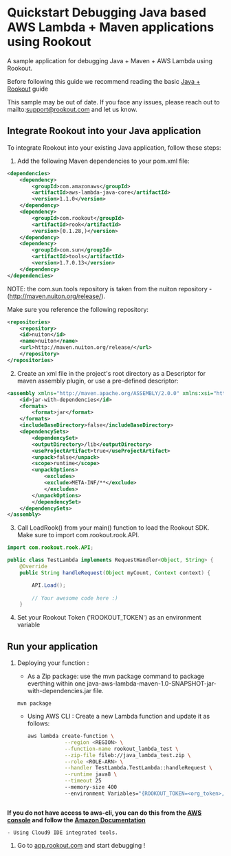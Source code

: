 # Quickstart Debugging Java based AWS Lambda + Maven applications using Rookout

A sample application for debugging Java + Maven + AWS Lambda using Rookout.

Before following this guide we recommend reading the basic [Java + Rookout] guide

This sample may be out of date. If you face any issues, please reach out to mailto:support@rookout.com and let us know.

## Integrate Rookout into your Java application

To integrate Rookout into your existing Java application, follow these steps:

1. Add the following Maven dependencies to your pom.xml file:
``` xml
<dependencies>
	<dependency>
		<groupId>com.amazonaws</groupId>
		<artifactId>aws-lambda-java-core</artifactId>
		<version>1.1.0</version>
	</dependency>
	<dependency>
		<groupId>com.rookout</groupId>
		<artifactId>rook</artifactId>
		<version>[0.1.28,)</version>
	</dependency>
	<dependency>
		<groupId>com.sun</groupId>
		<artifactId>tools</artifactId>
		<version>1.7.0.13</version>
	</dependency>
</dependencies>
```
	
NOTE: the com.sun.tools repository is taken from the nuiton repository - (http://maven.nuiton.org/release/).

Make sure you reference the following repository:

``` xml
<repositories>
	<repository>
	<id>nuiton</id>
	<name>nuiton</name>
	<url>http://maven.nuiton.org/release/</url>
	</repository>
</repositories>
```

2. Create an xml file in the project's root directory as a Descriptor for maven assembly plugin, or use a pre-defined descriptor:

``` xml
<assembly xmlns="http://maven.apache.org/ASSEMBLY/2.0.0" xmlns:xsi="http://www.w3.org/2001/XMLSchema-instance" xsi:schemaLocation="http://maven.apache.org/ASSEMBLY/2.0.0 http://maven.apache.org/xsd/assembly-2.0.0.xsd">
	<id>jar-with-dependencies</id>
	<formats>
		<format>jar</format>
	</formats>
	<includeBaseDirectory>false</includeBaseDirectory>
	<dependencySets>
		<dependencySet>
		<outputDirectory>/lib</outputDirectory>
		<useProjectArtifact>true</useProjectArtifact>
		<unpack>false</unpack>
		<scope>runtime</scope>
		<unpackOptions>
			<excludes>
			<exclude>META-INF/**</exclude>
			</excludes>
		</unpackOptions>
		</dependencySet>
	</dependencySets>
</assembly>
```

3. Call LoadRook() from your main() function to load the Rookout SDK. Make sure to import com.rookout.rook.API.

``` java
import com.rookout.rook.API;

public class TestLambda implements RequestHandler<Object, String> {
    @Override
    public String handleRequest(Object myCount, Context context) {

		API.Load();
		
		// Your awesome code here :)
    }
```

4. Set your Rookout Token ('ROOKOUT_TOKEN') as an environment variable

## Run your application

1. Deploying your function : 
    - As a Zip package: use the mvn package command to package everthing within one java-aws-lambda-maven-1.0-SNAPSHOT-jar-with-dependencies.jar file.

	```
	mvn package
	```
	
    - Using AWS CLI : Create a new Lambda function and update it as follows:
        ```bash
        aws lambda create-function \
                    --region <REGION> \
                    --function-name rookout_lambda_test \
                    --zip-file fileb://java_lambda_test.zip \
                    --role <ROLE-ARN> \
                    --handler TestLambda.TestLambda::handleRequest \
                    --runtime java8 \
					--timeout 25 
					--memory-size 400 
                    --environment Variables="{ROOKOUT_TOKEN=<org_token>,ROOKOUT_ROOK_TAGS=lambda}"
	```
**If you do not have access to aws-cli, you can do this from the [AWS console](https://console.aws.amazon.com/lambda/home/functions) and follow the [Amazon Documentation](https://docs.aws.amazon.com/lambda/latest/dg/get-started-create-function.html)**

    - Using Cloud9 IDE integrated tools.

1. Go to [app.rookout.com](https://app.rookout.com) and start debugging !

[Java + Rookout]: https://docs.rookout.com/docs/sdk-setup.html
